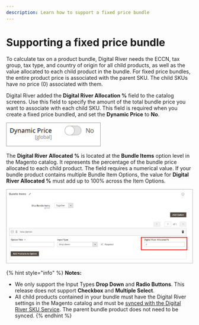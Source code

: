 ```yaml
---
description: Learn how to support a fixed price bundle
---
```


# Supporting a fixed price bundle

To calculate tax on a product bundle, Digital River needs the ECCN, tax group, tax type, and country of origin for all child products, as well as the value allocated to each child product in the bundle. For fixed price bundles, the entire product price is associated with the parent SKU. The child SKUs have no price (0) associated with them.&#x20;

Digital River added the **Digital River Allocation %** field to the catalog screens. Use this field to specify the amount of the total bundle price you want to associate with each child SKU. This field is required when you create a fixed price bundled, and set the **Dynamic Price** to **No**.

![](../.gitbook/assets/Dynamicprice.PNG)

The **Digital River Allocated %** is located at the **Bundle Items** option level in the Magento catalog. It represents the percentage of the bundle price allocated to each child product. The field requires a numerical value. If your bundle product contains multiple Bundle Item Options, the value for **Digital River Allocated %** must add up to 100% across the Item Options.

![](../.gitbook/assets/Bundleitems.PNG)

{% hint style="info" %}
**Notes:**

* We only support the Input Types **Drop Down** and **Radio Buttons**. This release does not support **Checkbox** and **Multiple Select**.
* All child products contained in your bundle must have the Digital River settings in the Magento catalog and must be [synced with the Digital River SKU Service](supporting-a-fixed-price-bundle.md#manual-catalog-sync). The parent bundle product does not need to be synced.
{% endhint %}
